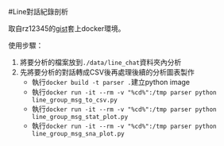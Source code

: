 #Line對話紀錄剖析

取自rz12345的[gist](https://gist.github.com/rz12345/f9719dc8ccfab2bdda4340a690f3386f)套上docker環境。

使用步驟：
1. 將要分析的檔案放到`./data/line_chat`資料夾內分析
2. 先將要分析的對話轉成CSV後再處理後續的分析圖表製作
    * 執行`docker build -t parser .`建立python image
    * 執行`docker run -it --rm -v "%cd%":/tmp parser python line_group_msg_to_csv.py`
    * 執行`docker run -it --rm -v "%cd%":/tmp parser python line_group_msg_stat_plot.py`
    * 執行`docker run -it --rm -v "%cd%":/tmp parser python line_group_msg_sna_plot.py`